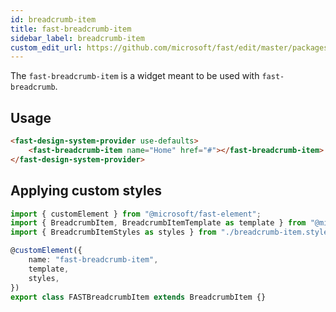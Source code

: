 ```yaml
---
id: breadcrumb-item
title: fast-breadcrumb-item
sidebar_label: breadcrumb-item
custom_edit_url: https://github.com/microsoft/fast/edit/master/packages/web-components/fast-foundation/src/breadcrumb-item/README.md
---
```


The `fast-breadcrumb-item` is a widget meant to be used with `fast-breadcrumb`.

## Usage

```html live
<fast-design-system-provider use-defaults>
    <fast-breadcrumb-item name="Home" href="#"></fast-breadcrumb-item>
</fast-design-system-provider>
```

## Applying custom styles

```ts
import { customElement } from "@microsoft/fast-element";
import { BreadcrumbItem, BreadcrumbItemTemplate as template } from "@microsoft/fast-foundation";
import { BreadcrumbItemStyles as styles } from "./breadcrumb-item.styles";

@customElement({
    name: "fast-breadcrumb-item",
    template,
    styles,
})
export class FASTBreadcrumbItem extends BreadcrumbItem {}
```